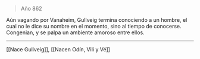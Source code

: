 > Año 862

Aún vagando por Vanaheim, Gullveig termina conociendo a un hombre, el cual no le dice su nombre en el momento, sino al tiempo de conocerse. Congenian, y se palpa un ambiente amoroso entre ellos.

---

[[Nace Gullveig]], [[Nacen Odín, Vili y Vé]]